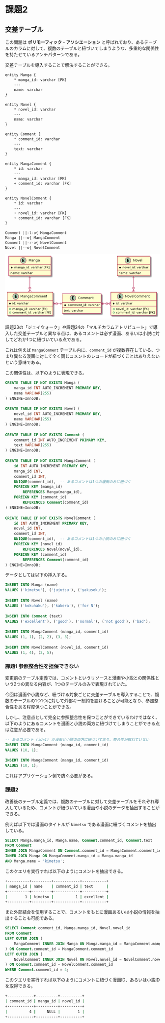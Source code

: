 # 課題2

<!-- START doctoc -->
<!-- END doctoc -->

## 交差テーブル

この問題は **ポリモーフィック・アソシエーション** と呼ばれており、あるテーブルのカラムに対して、複数のテーブルと紐づいてしまうような、多重的な関係性を持たせているアンチパターンである。

交差テーブルを導入することで解決することができる。

```puml
entity Manga {
    * manga_id: varchar [PK]
    ---
    name: varchar 
}

entity Novel {
    * novel_id: varchar
    ---
    name: varchar
}

entity Comment {
    * comment_id: varchar
    ---
    text: varchar
}

entity MangaComment {
    * id: varchar
    ---
    + manga_id: varchar [FK]
    + comment_id: varchar [FK]
}

entity NovelComment {
    * id: varchar
    ---
    + novel_id: varchar [FK]
    + comment_id: varchar [FK]
}

Comment ||-l-o{ MangaComment
Manga ||--o{ MangaComment
Comment ||-r-o{ NovelComment
Novel ||--o{ NovelComment
```

![](../assets/answer.png)

課題23の「ジェイウォーク」や課題24の「マルチカラムアトリビュート」で導入した交差テーブルと異なる点は、あるコメントは必ず漫画、あるいは小説に対してどれか1つに紐づいている点である。

これは例えば `MangaComment` テーブル内に、`comment_id` が複数存在している、つまり異なる漫画に対して全く同じコメントのレコードが紐づくことはありえないという意味である。

この関係性は、以下のように表現できる。

```sql
CREATE TABLE IF NOT EXISTS Manga (
    manga_id INT AUTO_INCREMENT PRIMARY KEY,
    name VARCHAR(255)
) ENGINE=InnoDB;

CREATE TABLE IF NOT EXISTS Novel (
    novel_id INT AUTO_INCREMENT PRIMARY KEY,
    name VARCHAR(255)
) ENGINE=InnoDB;

CREATE TABLE IF NOT EXISTS Comment (
    comment_id INT AUTO_INCREMENT PRIMARY KEY,
    text VARCHAR(255)
) ENGINE=InnoDB;

CREATE TABLE IF NOT EXISTS MangaComment (
    id INT AUTO_INCREMENT PRIMARY KEY,
    manga_id INT,
    comment_id INT,
    UNIQUE(comment_id),  -- あるコメントは1つの漫画のみに紐づく
    FOREIGN KEY (manga_id)
        REFERENCES Manga(manga_id),
    FOREIGN KEY (comment_id)
        REFERENCES Comment(comment_id)
) ENGINE=InnoDB;

CREATE TABLE IF NOT EXISTS NovelComment (
    id INT AUTO_INCREMENT PRIMARY KEY,
    novel_id INT,
    comment_id INT,
    UNIQUE(comment_id),  -- あるコメントは1つの小説のみに紐づく
    FOREIGN KEY (novel_id)
        REFERENCES Novel(novel_id),
    FOREIGN KEY (comment_id)
        REFERENCES Comment(comment_id)
) ENGINE=InnoDB;
```

データとしては以下の挿入する。

```sql
INSERT INTO Manga (name)
VALUES ('kimetsu'), ('jujutsu'), ('yakusoku');

INSERT INTO Novel (name)
VALUES ('kokuhaku'), ('kakera'), ('for N');

INSERT INTO Comment (text)
VALUES ('excellent'), ('good'), ('normal'), ('not good'), ('bad');

INSERT INTO MangaComment (manga_id, comment_id)
VALUES (1, 1), (2, 2), (3, 3);

INSERT INTO NovelComment (novel_id, comment_id)
VALUES (1, 4), (2, 5);
```

### 課題1 参照整合性を担保できない

変更前のテーブル定義では、コメントというリソースと漫画や小説との関係性という2つの異なる内容が、1つのテーブルのみで表現されていた。

今回は漫画や小説など、紐づける対象ごとに交差テーブルを導入することで、複数のテーブルの1つ1つに対して外部キー制約を設けることが可能となり、参照整合性をある程度保つことができる。

しかし、注意点として完全に参照整合性を保つことができているわけではなく、以下のようにあるコメントを漫画と小説の両方に紐づけてしまうことができる点は注意が必要である。

```sql
-- あるコメント (id=1) が漫画と小説の両方に紐づいており、整合性が取れていない
INSERT INTO MangaComment (manga_id, comment_id)
VALUES (10, 1);

INSERT INTO MangaComment (manga_id, comment_id)
VALUES (10, 1);
```

これはアプリケーション側で防ぐ必要がある。

### 課題2

改善後のテーブル定義では、複数のテーブルに対して交差テーブルをそれぞれ導入しているため、コメントが紐づいている漫画や小説のデータを抽出することができる。

例えば以下では漫画のタイトルが `kimetsu` である漫画に紐づくコメントを抽出している。

```sql
SELECT Manga.manga_id, Manga.name, Comment.comment_id, Comment.text
FROM Comment
INNER JOIN MangaComment ON Comment.comment_id = MangaComment.comment_id 
INNER JOIN Manga ON MangaComment.manga_id = Manga.manga_id
AND Manga.name = 'kimetsu';
```

このクエリを実行すれば以下のようにコメントを抽出できる。

```bash
+----------+---------+------------+-----------+
| manga_id | name    | comment_id | text      |
+----------+---------+------------+-----------+
|        1 | kimetsu |          1 | excellent |
+----------+---------+------------+-----------+
```

また外部結合を使用することで、コメントをもとに漫画あるいは小説の情報を抽出することも可能である。

```sql
SELECT Comment.comment_id, Manga.manga_id, Novel.novel_id
FROM Comment
LEFT OUTER JOIN (
    MangaComment INNER JOIN Manga ON Manga.manga_id = MangaComment.manga_id
) ON Comment.comment_id = MangaComment.comment_id
LEFT OUTER JOIN (
    NovelComment INNER JOIN Novel ON Novel.novel_id = NovelComment.novel_id
) ON Comment.comment_id = NovelComment.comment_id
WHERE Comment.comment_id = 4;
```

このクエリを実行すれば以下のようにコメントに紐づく漫画ID、あるいは小説IDを取得できる。

```bash
+------------+----------+----------+
| comment_id | manga_id | novel_id |
+------------+----------+----------+
|          4 |     NULL |        1 |
+------------+----------+----------+
```
